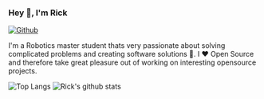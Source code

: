 ### Hey 👋, I'm Rick

[![Github](https://img.shields.io/github/followers/rickstaa?label=Follow&style=social)](https://github.com/rickstaa)

I'm a Robotics master student thats very passionate about solving complicated problems and creating software solutions :robot:. I :heart: Open Source and therefore take great pleasure out of working on interesting opensource projects.

![Top Langs](https://github-readme-stats.vercel.app/api/top-langs/?username=rickstaa&layout=compact&langs_count=10)
![Rick's github stats](https://github-readme-stats.vercel.app/api?username=rickstaa&show_icons=true&count_private=true&line_height=35)
